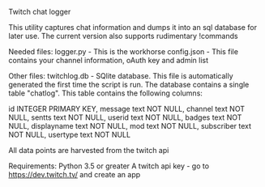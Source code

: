 Twitch chat logger

This utility captures chat information and dumps it into an sql database for later use. 
The current version also supports rudimentary !commands

Needed files:
logger.py - This is the workhorse
config.json - This file contains your channel information, oAuth key and admin list

Other files:
twitchlog.db - SQlite database. This file is automatically generated the first time the script is run. 
The database contains a single table "chatlog". This table contains the following columns:

id INTEGER PRIMARY KEY, 
message text NOT NULL, 
channel text NOT NULL, 
sentts text NOT NULL, 
userid text NOT NULL, 
badges text NOT NULL, 
displayname text NOT NULL, 
mod text NOT NULL, 
subscriber text NOT NULL, 
usertype text NOT NULL

All data points are harvested from the twitch api
    
Requirements:
Python 3.5 or greater
A twitch api key - go to https://dev.twitch.tv/ and create an app
